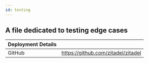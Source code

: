 ```yaml
---
id: testing
---
```

## A file dedicated to testing edge cases

| **Deployment Details** |                                      |
|------------------------|--------------------------------------|
| GitHub                 | <https://github.com/zitadel/zitadel> |